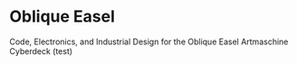 # Oblique Easel
 Code, Electronics, and Industrial Design for the Oblique Easel Artmaschine Cyberdeck (test)

